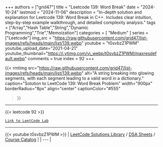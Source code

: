 
+++
authors = ["grid47"]
title = "Leetcode 139: Word Break"
date = "2024-10-24"
lastmod = "2024-11-06"
description = "In-depth solution and explanation for Leetcode 139: Word Break in C++. Includes clear intuition, step-by-step example walkthrough, and detailed complexity analysis."
tags = ["Array","Hash Table","String","Dynamic Programming","Trie","Memoization"]
categories = [
    "Medium"
]
series = ["Leetcode"]
img_src = "https://raw.githubusercontent.com/grid47/list-images/refs/heads/main/list/139.webp"
youtube = "t0svbzZ1PWM"
youtube_upload_date="2021-04-21"
youtube_thumbnail="https://i.ytimg.com/vi_webp/t0svbzZ1PWM/maxresdefault.webp"
comments = true
index = 92
+++


{{< rmtimg 
    src="https://raw.githubusercontent.com/grid47/list-images/refs/heads/main/list/139.webp" 
    alt="A string breaking into glowing segments, with each segment leading to a valid word in a dictionary."
    caption="Solution to LeetCode 139: Word Break Problem"
    width="900px"
    borderRadius="8px"
    align="center" 
    captionColor="#555"
>}}
---
{{< leetcode 92 >}}

[`Link to LeetCode Lab`](https://leetcode.com/problems/word-break/description/)

---
{{< youtube t0svbzZ1PWM >}}
| [LeetCode Solutions Library](https://grid47.xyz/leetcode/) / [DSA Sheets](https://grid47.xyz/sheets/) / [Course Catalog](https://grid47.xyz/courses/) |
| --- |
